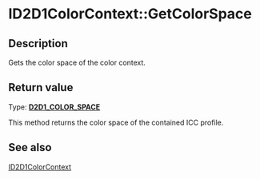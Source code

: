 # ID2D1ColorContext::GetColorSpace

## Description

Gets the color space of the color context.

## Return value

Type: **[D2D1_COLOR_SPACE](https://learn.microsoft.com/windows/desktop/api/d2d1_1/ne-d2d1_1-d2d1_color_space)**

This method returns the color space of the contained ICC profile.

## See also

[ID2D1ColorContext](https://learn.microsoft.com/windows/desktop/api/d2d1_1/nn-d2d1_1-id2d1colorcontext)